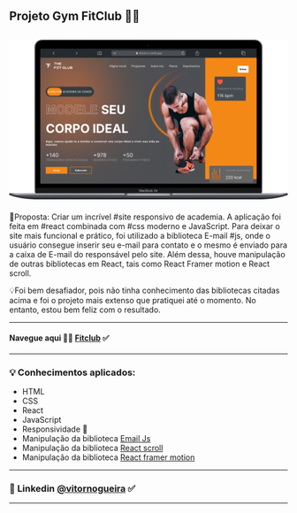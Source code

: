 
## Projeto Gym FitClub 🏋🏼
![alt text](./project-browser.png)
----
📝Proposta: Criar um incrível #site responsivo de academia. A aplicação foi feita em #react combinada com #css moderno e JavaScript. Para deixar o site mais funcional e prático, foi utilizado a biblioteca E-mail #js, onde o usuário consegue inserir seu e-mail para contato e o mesmo é enviado para a caixa de E-mail do responsável pelo site. Além dessa, houve manipulação de outras bibliotecas em React, tais como React Framer motion e React scroll.

💡Foi bem desafiador, pois não tinha conhecimento das bibliotecas citadas acima e foi o projeto mais extenso que pratiquei até o momento. No entanto, estou bem feliz com o resultado.

----
#### Navegue aqui 🏋🏼 [Fitclub](https://fitclub-vn.netlify.app/) ✅
----

### 💡 Conhecimentos aplicados:
- HTML
- CSS
- React
- JavaScript 
- Responsividade 📱
- Manipulação da biblioteca [Email Js](https://www.emailjs.com/docs/examples/reactjs/)
- Manipulação da biblioteca [React scroll](https://www.npmjs.com/package/react-scroll)
- Manipulação da biblioteca [React framer motion](https://www.npmjs.com/package/framer-motion)
---
### 🔗 Linkedin [@vitornogueira](https://www.linkedin.com/in/vitor-noqueira-913a9284/) ✅
---
